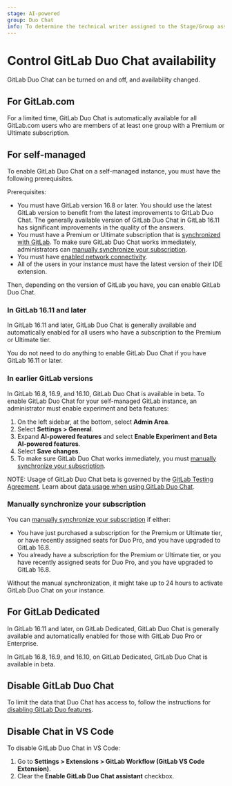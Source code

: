 ```yaml
---
stage: AI-powered
group: Duo Chat
info: To determine the technical writer assigned to the Stage/Group associated with this page, see https://handbook.gitlab.com/handbook/product/ux/technical-writing/#assignments
---
```


# Control GitLab Duo Chat availability

GitLab Duo Chat can be turned on and off, and availability changed.

## For GitLab.com

For a limited time, GitLab Duo Chat is automatically available for all GitLab.com users
who are members of at least one group with a Premium or Ultimate subscription.

## For self-managed

To enable GitLab Duo Chat on a self-managed instance,
you must have the following prerequisites.

Prerequisites:

- You must have GitLab version 16.8 or later. You should use the latest GitLab version to benefit from the latest improvements to GitLab Duo Chat. The generally available version of GitLab Duo Chat in GitLab 16.11 has significant improvements in the quality of the answers.
- You must have a Premium or Ultimate subscription that is [synchronized with GitLab](https://about.gitlab.com/pricing/licensing-faq/cloud-licensing/). To make sure GitLab Duo Chat works immediately, administrators can
  [manually synchronize your subscription](#manually-synchronize-your-subscription).
- You must have [enabled network connectivity](../gitlab_duo/turn_on_off.md#configure-gitlab-duo-on-a-self-managed-instance).
- All of the users in your instance must have the latest version of their IDE extension.

Then, depending on the version of GitLab you have, you can enable GitLab Duo Chat.

### In GitLab 16.11 and later

In GitLab 16.11 and later, GitLab Duo Chat is generally available
and automatically enabled for all users who have a subscription to the Premium or Ultimate tier.

You do not need to do anything to enable GitLab Duo Chat if you have GitLab 16.11 or later.

### In earlier GitLab versions

In GitLab 16.8, 16.9, and 16.10, GitLab Duo Chat is available in beta. To enable GitLab Duo Chat for your self-managed GitLab instance, an administrator must enable experiment and beta features:

1. On the left sidebar, at the bottom, select **Admin Area**.
1. Select **Settings > General**.
1. Expand **AI-powered features** and select **Enable Experiment and Beta AI-powered features**.
1. Select **Save changes**.
1. To make sure GitLab Duo Chat works immediately, you must
   [manually synchronize your subscription](#manually-synchronize-your-subscription).

NOTE:
Usage of GitLab Duo Chat beta is governed by the [GitLab Testing Agreement](https://handbook.gitlab.com/handbook/legal/testing-agreement/).
Learn about [data usage when using GitLab Duo Chat](../gitlab_duo/data_usage.md).

### Manually synchronize your subscription

You can [manually synchronize your subscription](../../subscriptions/self_managed/index.md#manually-synchronize-subscription-data) if either:

- You have just purchased a subscription for the Premium or Ultimate tier, or have recently assigned seats for Duo Pro, and you have upgraded to GitLab 16.8.
- You already have a subscription for the Premium or Ultimate tier, or you have recently assigned seats for Duo Pro, and you have upgraded to GitLab 16.8.

Without the manual synchronization, it might take up to 24 hours to activate GitLab Duo Chat on your instance.

## For GitLab Dedicated

In GitLab 16.11 and later, on GitLab Dedicated, GitLab Duo Chat is generally available and
automatically enabled for those with GitLab Duo Pro or Enterprise.

In GitLab 16.8, 16.9, and 16.10, on GitLab Dedicated, GitLab Duo Chat is available in beta.

## Disable GitLab Duo Chat

To limit the data that Duo Chat has access to, follow the instructions for
[disabling GitLab Duo features](../../user/gitlab_duo/turn_on_off.md#turn-off-gitlab-duo-features).

## Disable Chat in VS Code

To disable GitLab Duo Chat in VS Code:

1. Go to **Settings > Extensions > GitLab Workflow (GitLab VS Code Extension)**.
1. Clear the **Enable GitLab Duo Chat assistant** checkbox.
